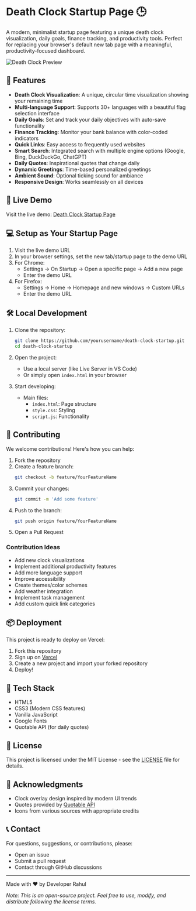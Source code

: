 # Death Clock Startup Page 🕒

A modern, minimalist startup page featuring a unique death clock visualization, daily goals, finance tracking, and productivity tools. Perfect for replacing your browser's default new tab page with a meaningful, productivity-focused dashboard.

![Death Clock Preview](https://iili.io/3qfPju2.png)

## 🌟 Features

- **Death Clock Visualization**: A unique, circular time visualization showing your remaining time
- **Multi-language Support**: Supports 30+ languages with a beautiful flag selection interface
- **Daily Goals**: Set and track your daily objectives with auto-save functionality
- **Finance Tracking**: Monitor your bank balance with color-coded indicators
- **Quick Links**: Easy access to frequently used websites
- **Smart Search**: Integrated search with multiple engine options (Google, Bing, DuckDuckGo, ChatGPT)
- **Daily Quotes**: Inspirational quotes that change daily
- **Dynamic Greetings**: Time-based personalized greetings
- **Ambient Sound**: Optional ticking sound for ambiance
- **Responsive Design**: Works seamlessly on all devices

## 🚀 Live Demo

Visit the live demo: [Death Clock Startup Page](https://death-clock-startup.vercel.app)

## 💻 Setup as Your Startup Page

1. Visit the live demo URL
2. In your browser settings, set the new tab/startup page to the demo URL
3. For Chrome:
   - Settings → On Startup → Open a specific page → Add a new page
   - Enter the demo URL
4. For Firefox:
   - Settings → Home → Homepage and new windows → Custom URLs
   - Enter the demo URL

## 🛠️ Local Development

1. Clone the repository:
   ```bash
   git clone https://github.com/yourusername/death-clock-startup.git
   cd death-clock-startup
   ```

2. Open the project:
   - Use a local server (like Live Server in VS Code)
   - Or simply open `index.html` in your browser

3. Start developing:
   - Main files:
     - `index.html`: Page structure
     - `style.css`: Styling
     - `script.js`: Functionality

## 🤝 Contributing

We welcome contributions! Here's how you can help:

1. Fork the repository
2. Create a feature branch:
   ```bash
   git checkout -b feature/YourFeatureName
   ```
3. Commit your changes:
   ```bash
   git commit -m 'Add some feature'
   ```
4. Push to the branch:
   ```bash
   git push origin feature/YourFeatureName
   ```
5. Open a Pull Request

### Contribution Ideas

- Add new clock visualizations
- Implement additional productivity features
- Add more language support
- Improve accessibility
- Create themes/color schemes
- Add weather integration
- Implement task management
- Add custom quick link categories

## 📦 Deployment

This project is ready to deploy on Vercel:

1. Fork this repository
2. Sign up on [Vercel](https://vercel.com)
3. Create a new project and import your forked repository
4. Deploy!

## 🔧 Tech Stack

- HTML5
- CSS3 (Modern CSS features)
- Vanilla JavaScript
- Google Fonts
- Quotable API (for daily quotes)

## 📄 License

This project is licensed under the MIT License - see the [LICENSE](LICENSE) file for details.

## 🙏 Acknowledgments

- Clock overlay design inspired by modern UI trends
- Quotes provided by [Quotable API](https://github.com/lukePeavey/quotable)
- Icons from various sources with appropriate credits

## 📞 Contact

For questions, suggestions, or contributions, please:
- Open an issue
- Submit a pull request
- Contact through GitHub discussions

---

Made with ❤️ by Developer Rahul

*Note: This is an open-source project. Feel free to use, modify, and distribute following the license terms.* 